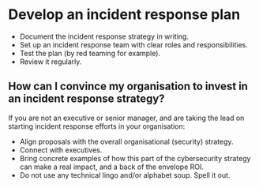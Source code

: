 # Develop an incident response plan

* Document the incident response strategy in writing.
* Set up an incident response team with clear roles and responsibilities.
* Test the plan (by red teaming for example).
* Review it regularly.

## How can I convince my organisation to invest in an incident response strategy?

If you are not an executive or senior manager, and are taking the lead on starting incident response efforts 
in your organisation:

* Align proposals with the overall organisational (security) strategy.
* Connect with executives.
* Bring concrete examples of how this part of the cybersecurity strategy can make a real impact, and a back of
the envelope ROI.
* Do not use any technical lingo and/or alphabet soup. Spell it out.